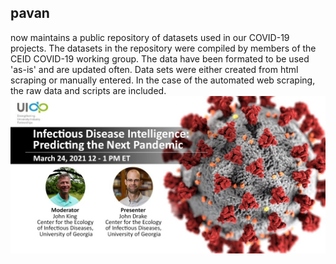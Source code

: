 ## pavan

now maintains a public repository of datasets used in our COVID-19 projects. The datasets in the repository were compiled by members of the CEID COVID-19 working group. The data have been formated to be used 'as-is' and are updated often. Data sets were either created from html scraping or manually entered. In the case of the automated web scraping, the raw data and scripts are included. 
![](images/InfectousDiseases_Twitter_UIDP_March_2_2021.jpg)

